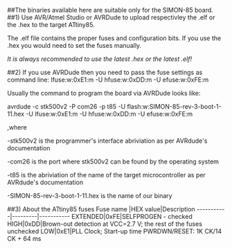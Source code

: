 ##The binaries available here are suitable only for the SIMON-85 board.
##1) Use AVR/Atmel Studio or AVRDude to upload respectivley the .elf or the .hex to the target ATtiny85.

The .elf file contains the proper fuses and configuration bits. If you use the .hex you would need to set the fuses manually.

*It is always recommended to use the latest .hex or the latest .elf!*

##2) If you use AVRDude then you need to pass the fuse settings as command line:
lfuse:w:0xE1:m -U hfuse:w:0xDD:m -U efuse:w:0xFE:m

Usually the command to program the board via AVRDude looks like:

avrdude -c stk500v2 -P com26 -p t85 -U flash:w:SIMON-85-rev-3-boot-1-11.hex -U lfuse:w:0xE1:m -U hfuse:w:0xDD:m -U efuse:w:0xFE:m

,where

-stk500v2 is the programmer's interface abriviation as per AVRdude's documentation

-com26 is the port where stk500v2 can be found by the operating system

-t85 is the abriviation of the name of the target microcontroller as per AVRdude's documentation

-SIMON-85-rev-3-boot-1-11.hex is the name of our binary


##3) About the ATtiny85 fuses
Fuse name  |HEX value|Description
-----------|---------|-----------
EXTENDED|0xFE|SELFPROGEN - checked
HIGH|0xDD|Brown-out detection at VCC=2.7 V; the rest of the fuses unchecked
LOW|0xE1|PLL Clock; Start-up time PWRDWN/RESET: 1K CK/14 CK + 64 ms
